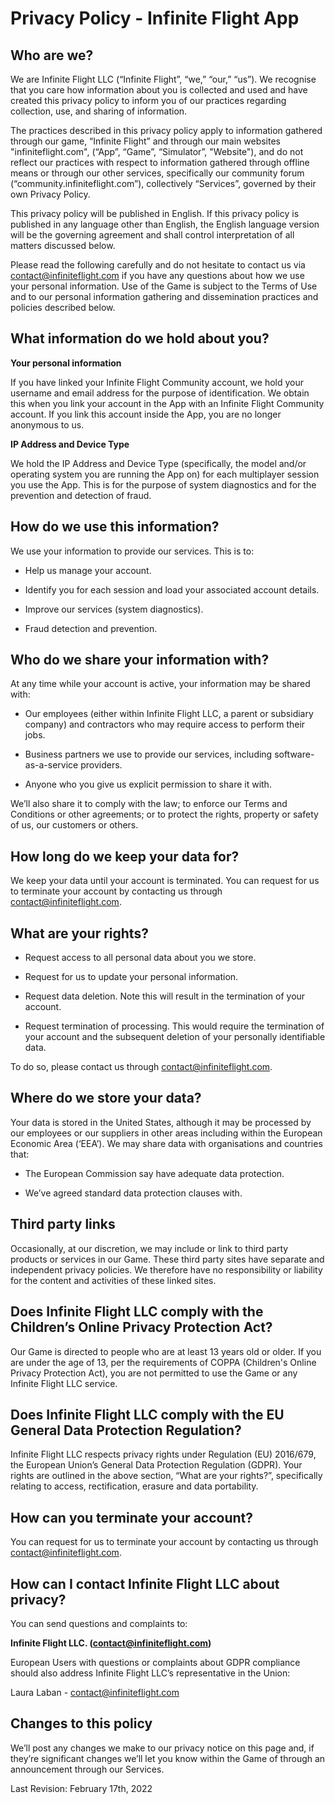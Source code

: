 # Privacy Policy - Infinite Flight App

## Who are we?

We are Infinite Flight LLC (“Infinite Flight”, “we,” “our,” “us”). We recognise that you care how information about you is collected and used and have created this privacy policy to inform you of our practices regarding collection, use, and sharing of information. 

The practices described in this privacy policy apply to information gathered through our game, “Infinite Flight” and through our main websites "infiniteflight.com", (“App”, “Game”, “Simulator”, "Website"), and do not reflect our practices with respect to information gathered through offline means or through our other services, specifically our community forum (“community.infiniteflight.com”), collectively “Services”, governed by their own Privacy Policy.

This privacy policy will be published in English. If this privacy policy is published in any language other than English, the English language version will be the governing agreement and shall control interpretation of all matters discussed below.

Please read the following carefully and do not hesitate to contact us via contact@infiniteflight.com if you have any questions about how we use your personal information. Use of the Game is subject to the Terms of Use and to our personal information gathering and dissemination practices and policies described below.

## What information do we hold about you?

**Your personal information**

 If you have linked your Infinite Flight Community account, we hold your username and email address for the purpose of identification. We obtain this when you link your account in the App with an Infinite Flight Community account. If you link this account inside the App, you are no longer anonymous to us.

**IP Address and Device Type**

We hold the IP Address and Device Type (specifically, the model and/or operating system you are running the App on) for each multiplayer session you use the App. This is for the purpose of system diagnostics and for the prevention and detection of fraud.

## How do we use this information?

We use your information to provide our services. This is to:

 - Help us manage your account.

 - Identify you for each session and load your associated account details.

 - Improve our services (system diagnostics).

 - Fraud detection and prevention.

## Who do we share your information with?

At any time while your account is active, your information may be shared with:

 - Our employees (either within Infinite Flight LLC, a parent or subsidiary company) and contractors who may require access to perform their jobs.

 - Business partners we use to provide our services, including software-as-a-service providers.

 - Anyone who you give us explicit permission to share it with.

We’ll also share it to comply with the law; to enforce our Terms and Conditions or other agreements; or to protect the rights, property or safety of us, our customers or others.

## How long do we keep your data for?

We keep your data until your account is terminated. You can request for us to terminate your account by contacting us through contact@infiniteflight.com.

## What are your rights?

 - Request access to all personal data about you we store.

 - Request for us to update your personal information.

 - Request data deletion. Note this will result in the termination of your account.

 - Request termination of processing. This would require the termination of your account and the subsequent deletion of your personally identifiable data.

To do so, please contact us through contact@infiniteflight.com.

## Where do we store your data?

Your data is stored in the United States, although it may be processed by our employees or our suppliers in other areas including within the European Economic Area (‘EEA’). We may share data with organisations and countries that:

 - The European Commission say have adequate data protection.

 - We’ve agreed standard data protection clauses with.

## Third party links

Occasionally, at our discretion, we may include or link to third party products or services in our Game. These third party sites have separate and independent privacy policies. We therefore have no responsibility or liability for the content and activities of these linked sites. 

## Does Infinite Flight LLC comply with the Children’s Online Privacy Protection Act?

Our Game is directed to people who are at least 13 years old or older. If you are under the age of 13, per the requirements of COPPA (Children's Online Privacy Protection Act), you are not permitted to use the Game or any Infinite Flight LLC service.

## Does Infinite Flight LLC comply with the EU General Data Protection Regulation?

Infinite Flight LLC respects privacy rights under Regulation (EU) 2016/679, the European Union’s General Data Protection Regulation (GDPR). Your rights are outlined in the above section, “What are your rights?”, specifically relating to access, rectification, erasure and data portability.

## How can you terminate your account?

You can request for us to terminate your account by contacting us through contact@infiniteflight.com.

## How can I contact Infinite Flight LLC about privacy?

You can send questions and complaints to:

**Infinite Flight LLC. (contact@infiniteflight.com)**

European Users with questions or complaints about GDPR compliance should also address Infinite Flight LLC’s representative in the Union:

Laura Laban - contact@infiniteflight.com

## Changes to this policy

We’ll post any changes we make to our privacy notice on this page and, if they’re significant changes we’ll let you know within the Game of through an announcement through our Services.


Last Revision: February 17th, 2022
